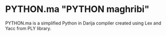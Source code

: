# PYTHON.ma "PYTHON maghribi"
PYTHON.ma is a simplified Python in Darija compiler created using Lex and Yacc from PLY library.
